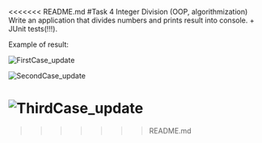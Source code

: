 <<<<<<< README.md
#Task 4  Integer Division (OOP, algorithmization)
Write an application that divides numbers and prints result into console. + JUnit tests(!!!).

Example of result:

![FirstCase_update](https://git.foxminded.com.ua/nikita.strokach/task4_division/uploads/132cdb6ec46f78348292aa9de89b1e5e/FirstCase_update.PNG)

![SecondCase_update](https://git.foxminded.com.ua/nikita.strokach/task4_division/uploads/b4ff5a9fcec11260e10f018871bf9d57/SecondCase_update.PNG)

![ThirdCase_update](https://git.foxminded.com.ua/nikita.strokach/task4_division/uploads/cb695a53c9796fb188f63d6583099287/ThirdCase_update.PNG)
=======


>>>>>>> README.md
